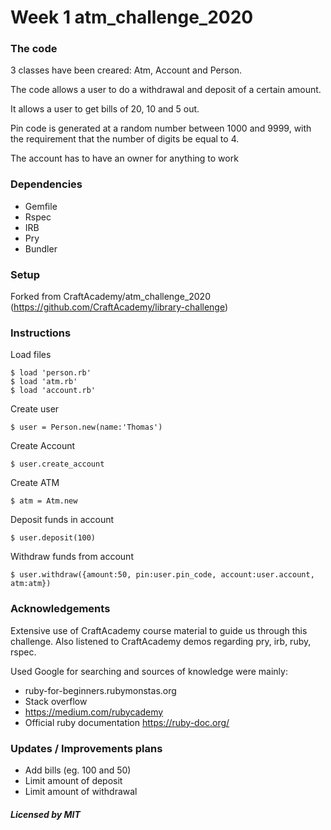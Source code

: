 # Week 1 atm_challenge_2020

### The code

3 classes have been creared: Atm, Account and Person.

The code allows a user to do a withdrawal and deposit of a certain amount.

It allows a user to get bills of 20, 10 and 5 out. 

Pin code is generated at a random number between 1000 and 9999, with the requirement that the number of digits be equal to 4.

The account has to have an owner for anything to work


### Dependencies

- Gemfile
- Rspec
- IRB
- Pry
- Bundler

### Setup

Forked from CraftAcademy/atm_challenge_2020 (https://github.com/CraftAcademy/library-challenge)

### Instructions

Load files
```
$ load 'person.rb'
$ load 'atm.rb'
$ load 'account.rb'
```

Create user
```
$ user = Person.new(name:'Thomas')
```

Create Account
```
$ user.create_account
```

Create ATM
```
$ atm = Atm.new
```

Deposit funds in account
```
$ user.deposit(100)
```

Withdraw funds from account
```
$ user.withdraw({amount:50, pin:user.pin_code, account:user.account, atm:atm})
```

### Acknowledgements

Extensive use of CraftAcademy course material to guide us through this challenge. Also listened to CraftAcademy demos regarding pry, irb, ruby, rspec.

Used Google for searching and sources of knowledge were mainly:

- ruby-for-beginners.rubymonstas.org
- Stack overflow
- https://medium.com/rubycademy
- Official ruby documentation https://ruby-doc.org/

### Updates / Improvements plans

- Add bills (eg. 100 and 50)
- Limit amount of deposit
- Limit amount of withdrawal

##### Licensed by MIT

